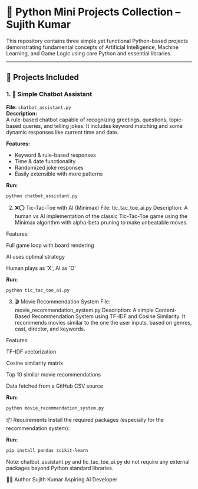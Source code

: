 # 🧠 Python Mini Projects Collection – Sujith Kumar

This repository contains three simple yet functional Python-based projects demonstrating fundamental concepts of Artificial Intelligence, Machine Learning, and Game Logic using core Python and essential libraries.

---

## 📁 Projects Included

### 1. 🤖 Simple Chatbot Assistant  
**File:** `chatbot_assistant.py`  
**Description:**  
A rule-based chatbot capable of recognizing greetings, questions, topic-based queries, and telling jokes. It includes keyword matching and some dynamic responses like current time and date.

**Features:**  
- Keyword & rule-based responses  
- Time & date functionality  
- Randomized joke responses  
- Easily extensible with more patterns  

**Run:**  
```bash
python chatbot_assistant.py
```

2. ❌⭕ Tic-Tac-Toe with AI (Minimax)
File: tic_tac_toe_ai.py
Description:
A human vs AI implementation of the classic Tic-Tac-Toe game using the Minimax algorithm with alpha-beta pruning to make unbeatable moves.

Features:

Full game loop with board rendering

AI uses optimal strategy

Human plays as 'X', AI as 'O'

**Run:**  
```bash
python tic_tac_toe_ai.py
```

3. 🎬 Movie Recommendation System
File: movie_recommendation_system.py
Description:
A simple Content-Based Recommendation System using TF-IDF and Cosine Similarity. It recommends movies similar to the one the user inputs, based on genres, cast, director, and keywords.

Features:

TF-IDF vectorization

Cosine similarity matrix

Top 10 similar movie recommendations

Data fetched from a GitHub CSV source

**Run:**  
```bash
python movie_recommendation_system.py
```

📦 Requirements
Install the required packages (especially for the recommendation system):

**Run:**  
```bash
pip install pandas scikit-learn
```

Note: chatbot_assistant.py and tic_tac_toe_ai.py do not require any external packages beyond Python standard libraries.

👨‍💻 Author
Sujith Kumar
Aspiring AI Developer
